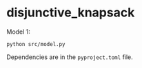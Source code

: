 # disjunctive_knapsack

 Model 1:

```shell
python src/model.py
```

Dependencies are in the `pyproject.toml` file.
